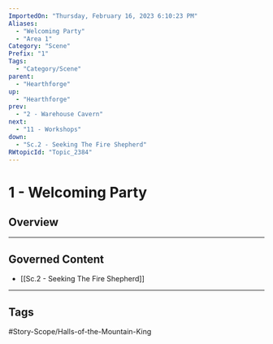 ```yaml
---
ImportedOn: "Thursday, February 16, 2023 6:10:23 PM"
Aliases:
  - "Welcoming Party"
  - "Area 1"
Category: "Scene"
Prefix: "1"
Tags:
  - "Category/Scene"
parent:
  - "Hearthforge"
up:
  - "Hearthforge"
prev:
  - "2 - Warehouse Cavern"
next:
  - "11 - Workshops"
down:
  - "Sc.2 - Seeking The Fire Shepherd"
RWtopicId: "Topic_2384"
---
```

# 1 - Welcoming Party
## Overview
---
## Governed Content
- [[Sc.2 - Seeking The Fire Shepherd]]


---
## Tags
#Story-Scope/Halls-of-the-Mountain-King

